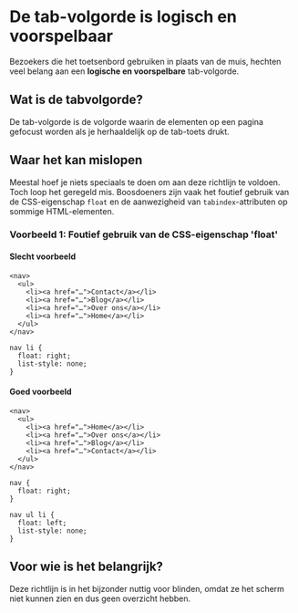 # De tab-volgorde is logisch en voorspelbaar

Bezoekers die het toetsenbord gebruiken in plaats van de muis, hechten veel belang aan een **logische en voorspelbare** tab-volgorde.

## Wat is de tabvolgorde?

De tab-volgorde is de volgorde waarin de elementen op een pagina gefocust worden als je herhaaldelijk op de tab-toets drukt.

## Waar het kan mislopen

Meestal hoef je niets speciaals te doen om aan deze richtlijn te voldoen. Toch loop het geregeld mis. Boosdoeners zijn vaak het foutief gebruik van de CSS-eigenschap `float` en de aanwezigheid van `tabindex`-attributen op sommige HTML-elementen.

### Voorbeeld 1: Foutief gebruik van de CSS-eigenschap 'float'

#### Slecht voorbeeld

	<nav>
	  <ul>
	    <li><a href="…">Contact</a></li>
	    <li><a href="…">Blog</a></li>
	    <li><a href="…">Over ons</a></li>
	    <li><a href="…">Home</a></li>
	  </ul>
	</nav>

	nav li {
	  float: right;
	  list-style: none;
	}

#### Goed voorbeeld

	<nav>
	  <ul>
	    <li><a href="…">Home</a></li>
	    <li><a href="…">Over ons</a></li>
	    <li><a href="…">Blog</a></li>
	    <li><a href="…">Contact</a></li>
	  </ul>
	</nav>

	nav {
	  float: right;
	}

	nav ul li {
	  float: left;
	  list-style: none;
	}


## Voor wie is het belangrijk?

Deze richtlijn is in het bijzonder nuttig voor blinden, omdat ze het scherm niet kunnen zien en dus geen overzicht hebben.
